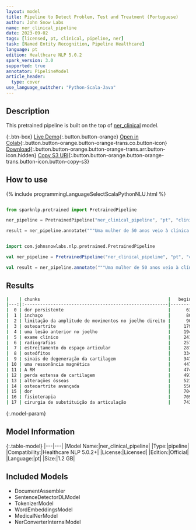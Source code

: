 ```yaml
---
layout: model
title: Pipeline to Detect Problem, Test and Treatment (Portuguese)
author: John Snow Labs
name: ner_clinical_pipeline
date: 2023-09-02
tags: [licensed, pt, clinical, pipeline, ner]
task: [Named Entity Recognition, Pipeline Healthcare]
language: pt
edition: Healthcare NLP 5.0.2
spark_version: 3.0
supported: true
annotator: PipelineModel
article_header:
  type: cover
use_language_switcher: "Python-Scala-Java"
---
```


## Description

This pretrained pipeline is built on the top of [ner_clinical](https://nlp.johnsnowlabs.com/2023/08/29/ner_clinical_tr.html) model.

{:.btn-box}
[Live Demo](https://demo.johnsnowlabs.com/healthcare/NER_CLINICAL_MULTI/){:.button.button-orange}
[Open in Colab](https://colab.research.google.com/github/JohnSnowLabs/spark-nlp-workshop/blob/master/tutorials/streamlit_notebooks/healthcare/NER_CLINICAL_MULTI.ipynb){:.button.button-orange.button-orange-trans.co.button-icon}
[Download](https://s3.amazonaws.com/auxdata.johnsnowlabs.com/clinical/models/ner_clinical_pipeline_pt_5.0.2_3.0_1693689423863.zip){:.button.button-orange.button-orange-trans.arr.button-icon.hidden}
[Copy S3 URI](s3://auxdata.johnsnowlabs.com/clinical/models/ner_clinical_pipeline_pt_5.0.2_3.0_1693689423863.zip){:.button.button-orange.button-orange-trans.button-icon.button-copy-s3}

## How to use



<div class="tabs-box" markdown="1">
{% include programmingLanguageSelectScalaPythonNLU.html %}
  
```python

from sparknlp.pretrained import PretrainedPipeline

ner_pipeline = PretrainedPipeline("ner_clinical_pipeline", "pt", "clinical/models")

result = ner_pipeline.annotate("""Uma mulher de 50 anos veio à clínica ortopédica com queixas de dor persistente, inchaço e limitação da amplitude de movimentos no joelho direito. A doente referia uma história de osteoartrite e uma lesão anterior no joelho. Foi efectuado um exame clínico e radiografias que revelaram um estreitamento do espaço articular, formação de osteófitos e sinais de degeneração da cartilagem. Para confirmar o diagnóstico e avaliar a gravidade, foi pedida uma ressonância magnética. A RM mostrou uma perda extensa de cartilagem e alterações ósseas consistentes com osteoartrite avançada. Depois de considerar a condição e as preferências do doente, foi discutido um plano de tratamento que envolvia o controlo da dor, fisioterapia e a possibilidade de cirurgia de substituição da articulação.""")

```
```scala

import com.johnsnowlabs.nlp.pretrained.PretrainedPipeline

val ner_pipeline = PretrainedPipeline("ner_clinical_pipeline", "pt", "clinical/models")

val result = ner_pipeline.annotate("""Uma mulher de 50 anos veio à clínica ortopédica com queixas de dor persistente, inchaço e limitação da amplitude de movimentos no joelho direito. A doente referia uma história de osteoartrite e uma lesão anterior no joelho. Foi efectuado um exame clínico e radiografias que revelaram um estreitamento do espaço articular, formação de osteófitos e sinais de degeneração da cartilagem. Para confirmar o diagnóstico e avaliar a gravidade, foi pedida uma ressonância magnética. A RM mostrou uma perda extensa de cartilagem e alterações ósseas consistentes com osteoartrite avançada. Depois de considerar a condição e as preferências do doente, foi discutido um plano de tratamento que envolvia o controlo da dor, fisioterapia e a possibilidade de cirurgia de substituição da articulação.""")

```
</div>

## Results

```bash
|    | chunks                                                 |   begin |   end | entities   |
|---:|:-------------------------------------------------------|--------:|------:|:-----------|
|  0 | dor persistente                                        |      63 |    77 | PROBLEM    |
|  1 | inchaço                                                |      80 |    86 | PROBLEM    |
|  2 | limitação da amplitude de movimentos no joelho direito |      90 |   143 | PROBLEM    |
|  3 | osteoartrite                                           |     179 |   190 | PROBLEM    |
|  4 | uma lesão anterior no joelho                           |     194 |   221 | PROBLEM    |
|  5 | exame clínico                                          |     241 |   253 | TEST       |
|  6 | radiografias                                           |     257 |   268 | TEST       |
|  7 | estreitamento do espaço articular                      |     287 |   319 | PROBLEM    |
|  8 | osteófitos                                             |     334 |   343 | PROBLEM    |
|  9 | sinais de degeneração da cartilagem                    |     347 |   381 | PROBLEM    |
| 10 | uma ressonância magnética                              |     447 |   471 | TEST       |
| 11 | A RM                                                   |     474 |   477 | TEST       |
| 12 | perda extensa de cartilagem                            |     491 |   517 | PROBLEM    |
| 13 | alterações ósseas                                      |     521 |   537 | PROBLEM    |
| 14 | osteoartrite avançada                                  |     556 |   576 | PROBLEM    |
| 15 | dor                                                    |     704 |   706 | PROBLEM    |
| 16 | fisioterapia                                           |     709 |   720 | TREATMENT  |
| 17 | cirurgia de substituição da articulação                |     743 |   781 | TREATMENT  |
```

{:.model-param}
## Model Information

{:.table-model}
|---|---|
|Model Name:|ner_clinical_pipeline|
|Type:|pipeline|
|Compatibility:|Healthcare NLP 5.0.2+|
|License:|Licensed|
|Edition:|Official|
|Language:|pt|
|Size:|1.2 GB|

## Included Models

- DocumentAssembler
- SentenceDetectorDLModel
- TokenizerModel
- WordEmbeddingsModel
- MedicalNerModel
- NerConverterInternalModel
